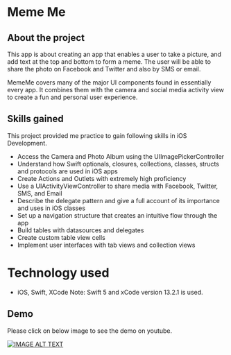 # Meme Me

## About the project
This app is about creating an app that enables a user to take a picture, and add text at the top and bottom to form a meme. 
The user will be able to share the photo on Facebook and Twitter and also by SMS or email.

MemeMe covers many of the major UI components found in essentially every app. It combines them with the camera and social media activity view to create a fun and 
personal user experience.

## Skills gained
This project provided me practice to gain following skills in iOS Development.

- Access the Camera and Photo Album using the UIImagePickerController
- Understand how Swift optionals, closures, collections, classes, structs and protocols are used in iOS apps
- Create Actions and Outlets with extremely high proficiency
- Use a UIActivityViewController to share media with Facebook, Twitter, SMS, and Email
- Describe the delegate pattern and give a full account of its importance and uses in iOS classes
- Set up a navigation structure that creates an intuitive flow through the app
- Build tables with datasources and delegates
- Create custom table view cells
- Implement user interfaces with tab views and collection views

# Technology used
- iOS, Swift, XCode
Note: Swift 5 and xCode version 13.2.1 is used.

## Demo

Please click on below image to see the demo on youtube.

[![IMAGE ALT TEXT](http://img.youtube.com/vi/5mG8nOv65r4/0.jpg)](http://www.youtube.com/watch?v=sEc1xBloCPk "iOS App Demo - Dogs Photos")
